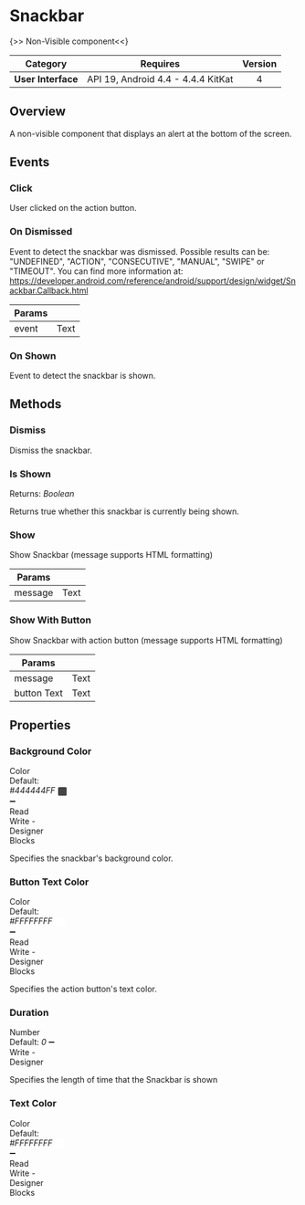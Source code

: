 # Snackbar

{>> Non-Visible component<<}

| Category | Requires | Version |
|:--------:|:-------:|:--------:|
|**User Interface**|<span class="chip chip-any">API 19, Android 4.4 - 4.4.4 KitKat</span>|<span class="chip chip-number">4</span>|

## Overview

A non-visible component that displays an alert at the bottom of the screen.

## Events

### Click

User clicked on the action button.

<div class="block" ai2-block="event" not-rendered="true" value="%7B%22componentName%22:%20%22Snackbar%22,%20%22name%22:%20%22Click%22,%20%22param%22:%20%5B%5D%7D"></div>

### On Dismissed

Event to detect the snackbar was dismissed. Possible results can be: "UNDEFINED", "ACTION", "CONSECUTIVE", "MANUAL", "SWIPE" or "TIMEOUT". You can find more information at: https://developer.android.com/reference/android/support/design/widget/Snackbar.Callback.html

<div class="block" ai2-block="event" not-rendered="true" value="%7B%22componentName%22:%20%22Snackbar%22,%20%22name%22:%20%22On%20Dismissed%22,%20%22param%22:%20%5B%22event%22%5D%7D"></div>

| Params | []() |
|--------|------|
|event|<span class="chip chip-text">Text</span>|

### On Shown

Event to detect the snackbar is shown.

<div class="block" ai2-block="event" not-rendered="true" value="%7B%22componentName%22:%20%22Snackbar%22,%20%22name%22:%20%22On%20Shown%22,%20%22param%22:%20%5B%5D%7D"></div>

## Methods

### Dismiss

Dismiss the snackbar.

<div class="block" ai2-block="method" not-rendered="true" value="%7B%22componentName%22:%20%22Snackbar%22,%20%22name%22:%20%22Dismiss%22,%20%22output%22:%20false,%20%22param%22:%20%5B%5D%7D"></div>

### Is Shown

<span class="chip chip-boolean">Returns: <i>Boolean</i></span>

Returns true whether this snackbar is currently being shown.

<div class="block" ai2-block="method" not-rendered="true" value="%7B%22componentName%22:%20%22Snackbar%22,%20%22name%22:%20%22Is%20Shown%22,%20%22output%22:%20true,%20%22param%22:%20%5B%5D%7D"></div>

### Show

Show Snackbar (message supports HTML formatting)

<div class="block" ai2-block="method" not-rendered="true" value="%7B%22componentName%22:%20%22Snackbar%22,%20%22name%22:%20%22Show%22,%20%22output%22:%20false,%20%22param%22:%20%5B%22message%22%5D%7D"></div>

| Params | []() |
|--------|------|
|message|<span class="chip chip-text">Text</span>|

### Show With Button

Show Snackbar with action button (message supports HTML formatting)

<div class="block" ai2-block="method" not-rendered="true" value="%7B%22componentName%22:%20%22Snackbar%22,%20%22name%22:%20%22Show%20With%20Button%22,%20%22output%22:%20false,%20%22param%22:%20%5B%22message%22,%20%22button%20Text%22%5D%7D"></div>

| Params | []() |
|--------|------|
|message|<span class="chip chip-text">Text</span>|
|button Text|<span class="chip chip-text">Text</span>|

## Properties

### Background Color

<span style="user-select: none; white-space:pre-wrap;"><span class="chip chip-color">Color</span> <span class="chip chip-color">Default: <i>#444444FF</i>&nbsp;<span style="width: 15px; height: 15px; margin: auto; display: inline-block; border: 1px solid white; vertical-align: middle; border-radius: 3px; background-color: #444444;"></span></span> :heavy_minus_sign: <span class="chip chip-rw">Read</span> <span class="chip chip-rw">Write</span>  - <span class="chip chip-bd">Designer</span> <span class="chip chip-bd">Blocks</span></span>

Specifies the snackbar's background color.

<div class="block" ai2-block="property" not-rendered="true" value="%7B%22componentName%22:%20%22Snackbar%22,%20%22name%22:%20%22Background%20Color%22,%20%22getter%22:%20true%7D"></div>
<div class="block" ai2-block="property" not-rendered="true" value="%7B%22componentName%22:%20%22Snackbar%22,%20%22name%22:%20%22Background%20Color%22,%20%22getter%22:%20false%7D"></div>

### Button Text Color

<span style="user-select: none; white-space:pre-wrap;"><span class="chip chip-color">Color</span> <span class="chip chip-color">Default: <i>#FFFFFFFF</i>&nbsp;<span style="width: 15px; height: 15px; margin: auto; display: inline-block; border: 1px solid white; vertical-align: middle; border-radius: 3px; background-color: #FFFFFF;"></span></span> :heavy_minus_sign: <span class="chip chip-rw">Read</span> <span class="chip chip-rw">Write</span>  - <span class="chip chip-bd">Designer</span> <span class="chip chip-bd">Blocks</span></span>

Specifies the action button's text color.

<div class="block" ai2-block="property" not-rendered="true" value="%7B%22componentName%22:%20%22Snackbar%22,%20%22name%22:%20%22Button%20Text%20Color%22,%20%22getter%22:%20true%7D"></div>
<div class="block" ai2-block="property" not-rendered="true" value="%7B%22componentName%22:%20%22Snackbar%22,%20%22name%22:%20%22Button%20Text%20Color%22,%20%22getter%22:%20false%7D"></div>

### Duration

<span style="user-select: none; white-space:pre-wrap;"><span class="chip chip-number">Number</span> <span class="chip chip-number">Default: <i>0</i></span> :heavy_minus_sign: <span class="chip chip-rw">Write</span>  - <span class="chip chip-bd">Designer</span></span>

Specifies the length of time that the Snackbar is shown

### Text Color

<span style="user-select: none; white-space:pre-wrap;"><span class="chip chip-color">Color</span> <span class="chip chip-color">Default: <i>#FFFFFFFF</i>&nbsp;<span style="width: 15px; height: 15px; margin: auto; display: inline-block; border: 1px solid white; vertical-align: middle; border-radius: 3px; background-color: #FFFFFF;"></span></span> :heavy_minus_sign: <span class="chip chip-rw">Read</span> <span class="chip chip-rw">Write</span>  - <span class="chip chip-bd">Designer</span> <span class="chip chip-bd">Blocks</span></span>

<div class="block" ai2-block="property" not-rendered="true" value="%7B%22componentName%22:%20%22Snackbar%22,%20%22name%22:%20%22Text%20Color%22,%20%22getter%22:%20true%7D"></div>
<div class="block" ai2-block="property" not-rendered="true" value="%7B%22componentName%22:%20%22Snackbar%22,%20%22name%22:%20%22Text%20Color%22,%20%22getter%22:%20false%7D"></div>
